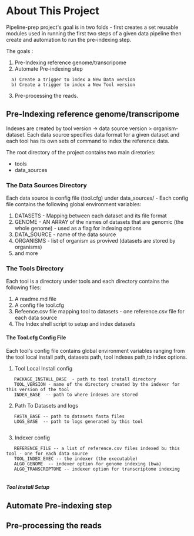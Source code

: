 # About This Project

Pipeline-prep project's goal is in two folds - first creates a set reusable modules used in running the first two steps of a given data pipeline then create and automation to run the pre-indexing step. 

The goals :
  1) Pre-Indexing reference genome/transcripome
  2) Automate Pre-indexing step
  ```
    a) Create a trigger to index a New Data version 
    b) Create a trigger to index a New Tool version 
  ```
  3) Pre-processing the reads.
  

## Pre-Indexing reference genome/transcripome

Indexes are created by tool version -> data source version > organism-dataset. Each data source specifies
data format for a given dataset and each tool has its own sets of command to index the reference data.

The root directory of the project contains two main diretories:

 * tools
 * data_sources

### The Data Sources Directory

Each data source is config file (tool.cfg) under data_sources/  - Each config file contains the following 
global environment variables:
  1) DATASETS - Mapping between each dataset and its file format 
  2) GENOME - AN ARRAY of the names of datasets that are genomic (the whole genome) - used as a flag for indexing options
  3) DATA_SOURCE - name of the data source
  4) ORGANISMS - list of organism as provived (datasets are stored by organisms)
  5) and more
  

### The Tools Directory

Each tool is a directory under tools  and each directory contains the following files:

1)	A readme.md file
2)	A config file tool.cfg
3)	Refeence.csv file mapping tool to datasets - one reference.csv file for each data source
4)	The Index shell script to setup and index datasets

#### The Tool.cfg Config File
Each tool's config file contains global environment variables ranging from the tool local install path, datasets path,
tool indexes path,to index options.
  1) Tool Local Install config
  ```
     PACKAGE_INSTALL_BASE  - path to tool install directory
     TOOL_VERSION - name of the directory created by the indexer for this version of the tool
     INDEX_BASE  -- path to where indexes are stored
  ```
  2) Path To Datasets and logs
  ```
     FASTA_BASE -- path to datasets fasta files
     LOGS_BASE  -- path to logs generated by this tool
     
  ```
  3) Indexer config
  ```
     REFERENCE_FILE -- a list of reference.csv files indexed bu this tool - one for each data source
     TOOL_INDEX_EXEC -- the indexer (the executable)
     ALGO_GENOME  -- indexer option for genome indexing (bwa)
     ALGO_TRANSCRIPTOME -- indexer option for transcriptome indexing
     
  ```

##### Tool Install Setup





## Automate Pre-indexing step

## Pre-processing the reads


